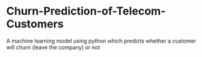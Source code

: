 # Churn-Prediction-of-Telecom-Customers
A machine learning model using python which predicts whether a customer will churn (leave the company) or not
